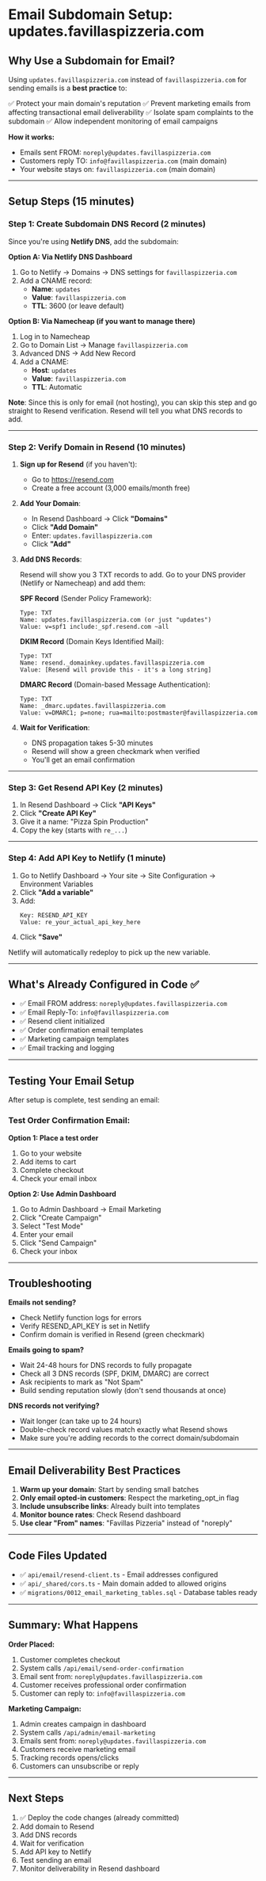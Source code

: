 # Email Subdomain Setup: updates.favillaspizzeria.com

## Why Use a Subdomain for Email?

Using `updates.favillaspizzeria.com` instead of `favillaspizzeria.com` for sending emails is a **best practice** to:

✅ Protect your main domain's reputation
✅ Prevent marketing emails from affecting transactional email deliverability
✅ Isolate spam complaints to the subdomain
✅ Allow independent monitoring of email campaigns

**How it works:**
- Emails sent FROM: `noreply@updates.favillaspizzeria.com`
- Customers reply TO: `info@favillaspizzeria.com` (main domain)
- Your website stays on: `favillaspizzeria.com` (main domain)

---

## Setup Steps (15 minutes)

### Step 1: Create Subdomain DNS Record (2 minutes)

Since you're using **Netlify DNS**, add the subdomain:

**Option A: Via Netlify DNS Dashboard**
1. Go to Netlify → Domains → DNS settings for `favillaspizzeria.com`
2. Add a CNAME record:
   - **Name**: `updates`
   - **Value**: `favillaspizzeria.com`
   - **TTL**: 3600 (or leave default)

**Option B: Via Namecheap (if you want to manage there)**
1. Log in to Namecheap
2. Go to Domain List → Manage `favillaspizzeria.com`
3. Advanced DNS → Add New Record
4. Add a CNAME:
   - **Host**: `updates`
   - **Value**: `favillaspizzeria.com`
   - **TTL**: Automatic

**Note**: Since this is only for email (not hosting), you can skip this step and go straight to Resend verification. Resend will tell you what DNS records to add.

---

### Step 2: Verify Domain in Resend (10 minutes)

1. **Sign up for Resend** (if you haven't):
   - Go to https://resend.com
   - Create a free account (3,000 emails/month free)

2. **Add Your Domain**:
   - In Resend Dashboard → Click **"Domains"**
   - Click **"Add Domain"**
   - Enter: `updates.favillaspizzeria.com`
   - Click **"Add"**

3. **Add DNS Records**:

   Resend will show you 3 TXT records to add. Go to your DNS provider (Netlify or Namecheap) and add them:

   **SPF Record** (Sender Policy Framework):
   ```
   Type: TXT
   Name: updates.favillaspizzeria.com (or just "updates")
   Value: v=spf1 include:_spf.resend.com ~all
   ```

   **DKIM Record** (Domain Keys Identified Mail):
   ```
   Type: TXT
   Name: resend._domainkey.updates.favillaspizzeria.com
   Value: [Resend will provide this - it's a long string]
   ```

   **DMARC Record** (Domain-based Message Authentication):
   ```
   Type: TXT
   Name: _dmarc.updates.favillaspizzeria.com
   Value: v=DMARC1; p=none; rua=mailto:postmaster@favillaspizzeria.com
   ```

4. **Wait for Verification**:
   - DNS propagation takes 5-30 minutes
   - Resend will show a green checkmark when verified
   - You'll get an email confirmation

---

### Step 3: Get Resend API Key (2 minutes)

1. In Resend Dashboard → Click **"API Keys"**
2. Click **"Create API Key"**
3. Give it a name: "Pizza Spin Production"
4. Copy the key (starts with `re_...`)

---

### Step 4: Add API Key to Netlify (1 minute)

1. Go to Netlify Dashboard → Your site → Site Configuration → Environment Variables
2. Click **"Add a variable"**
3. Add:
   ```
   Key: RESEND_API_KEY
   Value: re_your_actual_api_key_here
   ```
4. Click **"Save"**

Netlify will automatically redeploy to pick up the new variable.

---

## What's Already Configured in Code ✅

- ✅ Email FROM address: `noreply@updates.favillaspizzeria.com`
- ✅ Email Reply-To: `info@favillaspizzeria.com`
- ✅ Resend client initialized
- ✅ Order confirmation email templates
- ✅ Marketing campaign templates
- ✅ Email tracking and logging

---

## Testing Your Email Setup

After setup is complete, test sending an email:

### Test Order Confirmation Email:

**Option 1: Place a test order**
1. Go to your website
2. Add items to cart
3. Complete checkout
4. Check your email inbox

**Option 2: Use Admin Dashboard**
1. Go to Admin Dashboard → Email Marketing
2. Click "Create Campaign"
3. Select "Test Mode"
4. Enter your email
5. Click "Send Campaign"
6. Check your inbox

---

## Troubleshooting

**Emails not sending?**
- Check Netlify function logs for errors
- Verify RESEND_API_KEY is set in Netlify
- Confirm domain is verified in Resend (green checkmark)

**Emails going to spam?**
- Wait 24-48 hours for DNS records to fully propagate
- Check all 3 DNS records (SPF, DKIM, DMARC) are correct
- Ask recipients to mark as "Not Spam"
- Build sending reputation slowly (don't send thousands at once)

**DNS records not verifying?**
- Wait longer (can take up to 24 hours)
- Double-check record values match exactly what Resend shows
- Make sure you're adding records to the correct domain/subdomain

---

## Email Deliverability Best Practices

1. **Warm up your domain**: Start by sending small batches
2. **Only email opted-in customers**: Respect the marketing_opt_in flag
3. **Include unsubscribe links**: Already built into templates
4. **Monitor bounce rates**: Check Resend dashboard
5. **Use clear "From" names**: "Favillas Pizzeria" instead of "noreply"

---

## Code Files Updated

- ✅ `api/email/resend-client.ts` - Email addresses configured
- ✅ `api/_shared/cors.ts` - Main domain added to allowed origins
- ✅ `migrations/0012_email_marketing_tables.sql` - Database tables ready

---

## Summary: What Happens

**Order Placed:**
1. Customer completes checkout
2. System calls `/api/email/send-order-confirmation`
3. Email sent from: `noreply@updates.favillaspizzeria.com`
4. Customer receives professional order confirmation
5. Customer can reply to: `info@favillaspizzeria.com`

**Marketing Campaign:**
1. Admin creates campaign in dashboard
2. System calls `/api/admin/email-marketing`
3. Emails sent from: `noreply@updates.favillaspizzeria.com`
4. Customers receive marketing email
5. Tracking records opens/clicks
6. Customers can unsubscribe or reply

---

## Next Steps

1. ✅ Deploy the code changes (already committed)
2. Add domain to Resend
3. Add DNS records
4. Wait for verification
5. Add API key to Netlify
6. Test sending an email
7. Monitor deliverability in Resend dashboard
